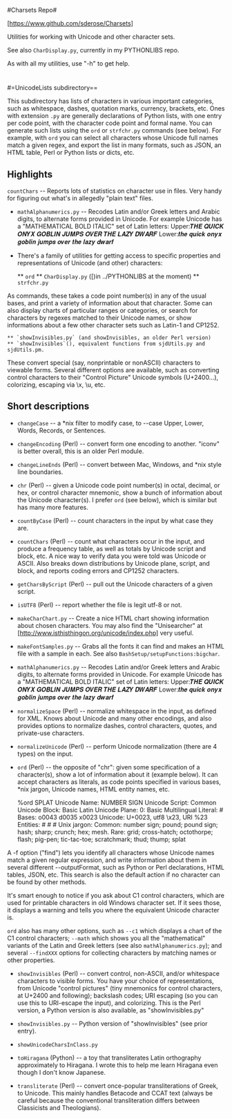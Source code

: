 #Charsets Repo#

[https://www.github.com/sderose/Charsets]

Utilities for working with Unicode and other character sets.

See also `CharDisplay.py`, currently in my PYTHONLIBS repo.

As with all my utilities, use "-h" to get help.

#
#=UnicodeLists subdirectory==

This subdirectory has lists of characters in various important categories, such
as whitespace, dashes, quotation marks, currency, brackets, etc. Ones with
extension `.py` are
generally declarations of Python lists, with one entry per code point, with
the character code point and formal name. You can generate such lists
using the `ord` or `strfchr.py` commands (see below).
For example, with `ord` you can select all characters whose
Unicode full names match a given regex, and export the list in many
formats, such as JSON, an HTML table, Perl or Python lists or dicts, etc.


## Highlights ##

`countChars` -- Reports lots of statistics on character use in files.
Very handy for figuring out what's in allegedly "plain text" files.

* `mathAlphanumerics.py` -- Recodes Latin and/or Greek letters and Arabic
digits, to alternate forms provided in Unicode. For example Unicode has
a "MATHEMATICAL BOLD ITALIC" set of Latin letters:
    Upper:𝑻𝑯𝑬 𝑸𝑼𝑰𝑪𝑲 𝑶𝑵𝒀𝑿 𝑮𝑶𝑩𝑳𝑰𝑵 𝑱𝑼𝑴𝑷𝑺 𝑶𝑽𝑬𝑹 𝑻𝑯𝑬 𝑳𝑨𝒁𝒀 𝑫𝑾𝑨𝑹𝑭
    Lower:𝒕𝒉𝒆 𝒒𝒖𝒊𝒄𝒌 𝒐𝒏𝒚𝒙 𝒈𝒐𝒃𝒍𝒊𝒏 𝒋𝒖𝒎𝒑𝒔 𝒐𝒗𝒆𝒓 𝒕𝒉𝒆 𝒍𝒂𝒛𝒚 𝒅𝒘𝒂𝒓𝒇

* There's a family of utilities for getting access to specific properties and
representations of Unicode (and other) characters:

    ** `ord`
    ** `CharDisplay.py` ([)in ../PYTHONLIBS at the moment)
    ** `strfchr.py`

As commands, these takes a code point number(s) in any of the usual bases, and
print a variety of information about that character. Some can also display
charts of particular ranges or categories, or search for characters by
regexes matched to their Unicode names, or show informations about a few
other character sets such as Latin-1 and CP1252.

    ** `showInvisibles.py` (and showInvisibles, an older Perl version)
    ** `showInvisibles`(), equivalent functions from sjdUtils.py and sjdUtils.pm.

These convert special (say, nonprintable or nonASCII) characters to viewable
forms. Several different options are available, such as converting control
characters to their "Control Picture" Unicode symbols (U+2400...), colorizing,
escaping via \x, \u, etc.


## Short descriptions ##

* `changeCase` -- a *nix filter to modify case, to --case Upper, Lower,
Words, Records, or Sentences.

* `changeEncoding` (Perl) -- convert form one encoding to another. "iconv" is
better overall, this is an older Perl module.

* `changeLineEnds` (Perl) -- convert between Mac, Windows, and *nix style line boundaries.

* `chr` (Perl) -- given a Unicode code point number(s) in octal, decimal, or hex,
or control character mnemonic,
show a bunch of information about the Unicode character(s). I prefer `ord`
(see below), which is similar but has many more features.

* `countByCase` (Perl) -- count characters in the input by what case they are.

* `countChars` (Perl) -- count what characters occur in the input, and produce a frequency
table, as well as totals by Unicode script and block, etc. A nice way to verify
data you were told was Unicode or ASCII.
Also breaks down distributions by Unicode plane, script, and block, and
reports coding errors and CP1252 characters.

* `getCharsByScript` (Perl) -- pull out the Unicode characters of a given script.

* `isUTF8` (Perl) -- report whether the file is legit utf-8 or not.

* `makeCharChart.py` -- Create a nice HTML chart showing information about chosen
characters. You may also find the "Unisearcher"
at [http://www.isthisthingon.org/unicode/index.php] very useful.

* `makeFontSamples.py` -- Grabs all the fonts it can find and makes an
HTML file with a sample in each. See also `BashSetup/setupFunctions:bigchar`.

* `mathAlphanumerics.py` -- Recodes Latin and/or Greek letters and Arabic
digits, to alternate forms provided in Unicode. For example Unicode has
a "MATHEMATICAL BOLD ITALIC" set of Latin letters:
    Upper:𝑻𝑯𝑬 𝑸𝑼𝑰𝑪𝑲 𝑶𝑵𝒀𝑿 𝑮𝑶𝑩𝑳𝑰𝑵 𝑱𝑼𝑴𝑷𝑺 𝑶𝑽𝑬𝑹 𝑻𝑯𝑬 𝑳𝑨𝒁𝒀 𝑫𝑾𝑨𝑹𝑭
    Lower:𝒕𝒉𝒆 𝒒𝒖𝒊𝒄𝒌 𝒐𝒏𝒚𝒙 𝒈𝒐𝒃𝒍𝒊𝒏 𝒋𝒖𝒎𝒑𝒔 𝒐𝒗𝒆𝒓 𝒕𝒉𝒆 𝒍𝒂𝒛𝒚 𝒅𝒘𝒂𝒓𝒇

* `normalizeSpace` (Perl) -- normalize whitespace in the input, as defined for XML. Knows
about Unicode and many other encodings, and also provides options to
normalize dashes, control characters, quotes, and private-use characters.

* `normalizeUnicode` (Perl) -- perform Unicode normalization (there are 4 types) on
the input.


* `ord` (Perl) -- the opposite of "chr": given some specification of a character(s),
show a lot of information about it (example below).
It can accept characters as literals, as code points specified in various bases,
*nix jargon, Unicode names, HTML entity names, etc.

    %ord SPLAT
    Unicode Name:    NUMBER SIGN
    Unicode Script:  Common
    Unicode Block:   Basic Latin
    Unicode Plane:   0: Basic Multilingual
    Literal:         #
    Bases:           o0043 d0035 x0023
    Unicode:         U+0023, utf8 \x23, URI %23
    Entities:        &#35; &#x23; #
    Unix jargon:     Common: number sign; pound; pound sign; hash; sharp; crunch; hex; mesh. Rare: grid; cross-hatch; octothorpe; flash; pig-pen; tic-tac-toe; scratchmark; thud; thump; splat

A -f option ("find") lets you identify all characters whose Unicode names match
a given regular expression, and write information about them in several
different --outputFormat, such as Python or Perl declarations, HTML tables,
JSON, etc. This search is also the default action if no character can be
found by other methods.

It's smart enough to notice if you ask about C1 control characters, which are
used for printable characters in old Windows character set. If it sees those,
it displays a warning and tells you where the equivalent Unicode character is.

`ord` also has many other options, such as `--c1` which displays a chart of
the C1 control characters; `--math` which shows you all the
"mathematical" variants of the Latin and Greek letters (see also
`mathAlphanumerics.py`); and several `--findXXX`
options for collecting characters by matching names or other properties.


* `showInvisibles` (Perl) -- convert control, non-ASCII, and/or whitespace characters to
visible forms. You have your choice of representations, from Unicode "control pictures"
(tiny mnemonics for control characters, at U+2400 and following); backslash codes;
URI escaping (so you can use this to URI-escape the input), and colorizing.
This is the Perl version, a Python version is also available, as "showInvisibles.py"

* `showInvisibles.py` -- Python version of "showInvisibles" (see prior entry).

* `showUnicodeCharsInClass.py`

* `toHiragana` (Python) -- a toy that transliterates Latin orthography approximately to Hiragana.
I wrote this to help me learn Hiragana even though I don't know Japanese.

* `transliterate` (Perl) -- convert once-popular transliterations of Greek, to Unicode.
This mainly handles Betacode and CCAT text (always be careful because the
conventional transliteration differs between Classicists and Theologians).

